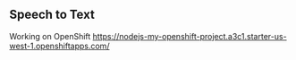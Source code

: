 ## Speech to Text ##
Working on OpenShift
https://nodejs-my-openshift-project.a3c1.starter-us-west-1.openshiftapps.com/
